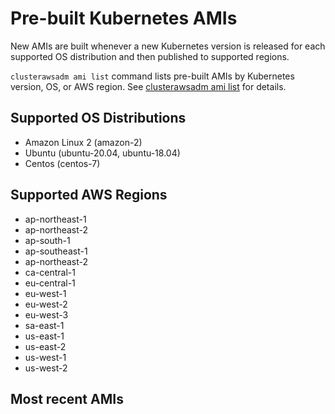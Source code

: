 # Pre-built Kubernetes AMIs

New AMIs are built whenever a new Kubernetes version is released for each supported OS distribution and then published to supported regions.

`clusterawsadm ami list` command lists pre-built AMIs by Kubernetes version, OS, or AWS region.
See [clusterawsadm ami list](clusterawsadm/clusterawsadm_ami_list.md) for details.

## Supported OS Distributions
- Amazon Linux 2 (amazon-2)
- Ubuntu (ubuntu-20.04, ubuntu-18.04)
- Centos (centos-7)

## Supported AWS Regions
- ap-northeast-1
- ap-northeast-2
- ap-south-1
- ap-southeast-1
- ap-northeast-2
- ca-central-1
- eu-central-1
- eu-west-1
- eu-west-2
- eu-west-3
- sa-east-1
- us-east-1
- us-east-2
- us-west-1
- us-west-2

## Most recent AMIs
<table id="amis" class="display" style="width:100%"></table>

<script>
  const amisURL = "https://d2jcv1y6kf3xwc.cloudfront.net/amis.json";
  const SEARCH_HOTKEY_KEYCODE = 83;

  // hasFocus returns true if the table search is active
  function hasFocus() {
    const tableSearchBar = document.querySelector("#amis_filter > label > input[type=search]");
    return (tableSearchBar === document.activeElement);
  }

  // Prevent the mdbook search event listener capturing the 's' key, so users can search for example 'eu-west-1
  function resetKeyHandler(e) {
    if (e.altKey || e.ctrlKey || e.metaKey || e.shiftKey || e.target.type === 'textarea' || e.target.type === 'text') { return; }

    if (e.keyCode === SEARCH_HOTKEY_KEYCODE && hasFocus()) {
        e.stopPropagation();
    }
  }

  // Insert the event listener when the document is ready
  $(function() {
    document.addEventListener('keydown', function (e) { resetKeyHandler(e); }, true);
  });

  // Table display function
  function amiListToTable(data) {
    const items = data.items.map(
      item => {

        url = `https://console.aws.amazon.com/ec2/v2/home?region=${item.spec.region}#Images:visibility=public-images;search=${item.spec.imageID};sort=name`

        imageText = `<a href="${url}">${item.spec.imageID}</a>`

        return [
          item.metadata.name,
          item.spec.os,
          item.spec.region,
          item.spec.kubernetesVersion,
          imageText,
          item.metadata.creationTimestamp,
        ]
      }
    )

    $(document).ready(function() {
      const table = $('#amis').DataTable({
        data: items,
        columns: [
          {title: "Name"},
          {title: "OS"},
          {title: "Region"},
          {title: "Kubernetes Version"},
          {title: "Image ID"},
          {title: "Creation Date"},
        ]
      })

      table
        .order([3, 'dsc'], [2, 'asc'], [1, 'asc'])
        .draw();
    });
  }


  // Lazy fetch the URL
  fetch(amisURL, {
    mode: 'cors'
  })
  .then(response => response.json())
  .then(data => amiListToTable(data))
  .catch((error) => console.error('Error:', error));
</script>

